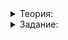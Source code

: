 
<details>
<summary>Теория:</summary>

# Применяем класс optional

В прошлом уроке вы успели почувствовать неудобства, связанные с возвратом значений через выходные параметры функций:

-   Нужно заранее объявлять переменную-приёмник. Она передаётся в функцию по ссылке, куда функция записывает результат своей работы;
-   Нужно инициализировать выходной параметр внутри функции;
-   Нельзя использовать константы в качестве выходных параметров функций.

Вот был бы способ вместо выходного параметра вернуть либо результат функции, либо некоторое значение, которое означало бы ошибку! Такой способ есть, и вы его освоите прямо сейчас.

Возьмём решение, когда функция может либо вернуть некоторый результат, либо не вернуть его — например, из-за ошибки. Чтобы улучшить решение, применим встроенный шаблонный класс  `optional`. Он управляет  **опциональными значениями**  — значениями, которые могут быть представлены или не представлены. С ними ваша программа способна работать с переменными, которые в один момент времени хранят значение, а в другой — остаются пустыми.

Опциональные значения могут быть простой альтернативой кодам возврата, хотя их область применения этим не ограничивается. Как и в случае с классом  `vector`, тип значения, которое хранится в  `optional`, нужно указать внутри угловых скобок:

```cpp
// Функция возвращает пару корней квадратного уравнения либо пустое значение, когда решения нет
optional<pair<double, double>> SolveQuadraticEquation(double a, double b, double c) {
    double discriminant = b * b - 4 * a * c;
    if (discriminant < 0) {
        // Возвращаем специальное значение nullopt, означающее отсутствие значения
        return nullopt;
    }

    double x1 = (-b - sqrt(discriminant)) / (2 * a);
    double x2 = (-b + sqrt(discriminant)) / (2 * a);

    // Возвращаем корни уравнения
    return pair{x1, x2};
}

```

Проверить экземпляр  `optional`  на наличие в нём значения можно, используя метод  `has_value`. Ещё вы можете обращаться с  `optional`  как со значением типа  `bool`, например в операторах ветвления. Пустой объект  `optional`  будет вести себя как  `false`, а непустой — как  `true`:

```cpp
optional<int> result;
...
if (result.has_value()) // либо просто: if (result)
{
    // result содержит значение
} else {
    // в переменной result пусто
}

```

Чтобы получить доступ к значению, хранящемуся внутри  `optional`, используют метод  `value`  и унарный оператор  `*`. Если внутри  `optional`  хранится структура или класс, можно получить доступ к его полям напрямую. Для этого есть специальный оператор  `->`:

```cpp
int main() {
    cout << "Введите коэффициенты уравнения a*x^2 + b*x + c = 0"s << endl;
    double a, b, c;
    cin >> a >> b >> c;
    // Вместо const optional<pair<double, double>> roots используем auto,
    //     позволяя компилятору вывести тип переменной roots самостоятельно
    if (const auto roots = SolveQuadraticEquation(a, b, c);
        roots.has_value())
    {
        cout << "Корни уравнения "s << a << "*x^2 + "s << b << "*x + "s << c << " = 0"s << endl;
        // Доступ к значению можно получить при помощи метода roots.value() или (*roots)
        // Если внутри хранится структура или класс, то доступ к его полям 
        //   можно получить при помощи ->
        cout << "  x1="s << roots.value().first << "; x2="s << roots->second << endl;
    } else {
        cout << "Уравнение не имеет действительных корней"s << endl;
    }
}

```

Переменную  `roots`  мы объявили прямо внутри условного выражения оператора  `if`, а после  `;`  проверили её значение. Такой способ объявления переменной позволяет ограничить её область видимости границами оператора  `if`, если за пределами этого оператора переменная не используется:

```cpp
if (string name = ReadString(); !name.empty()) {
    cout << "Привет, "s << name << endl;
} else {
    cout << "Привет, незнакомец"s << endl;
}

```

Для типа  `optional`  перегружена операция приведения к типу  `bool`. Поэтому проверить наличие значения можно просто:

```cpp
// Значение roots будет проверено на наличие значения 
// при помощи оператора приведения к типу bool
if (const auto roots = SolveQuadraticEquation(a, b, c)) {
    cout << "Корни уравнения "s << a << "*x^2 + "s << b << "*x + "s << c << " = 0"s << endl;
    cout << "  x1="s << roots.value().first << "; x2="s << roots->second << endl;
} else {
    cout << "Уравнение не имеет действительных корней"s << endl;
}

```

Применив  `optional`, мы смогли написать функцию, которая способна сообщить об ошибке в ходе работы. При этом дополнительные выходные параметры в сигнатуру функции вводить не надо. Ключевое слово  `auto`  избавляет от многословности при объявлении типа переменной.

</details>

<details>
<summary>Задание:</summary>

## Задание

Упростите код поисковой системы, используя класс  `optional`  для возврата значений.

Для этого обновите сигнатуру методов  `MatchDocument`  и  `FindTopDocuments`, чтобы они возвращали результаты в виде опционального значения. В случае ошибки эти методы должны возвращать значение  `nullopt`, а результаты их работы не должны выводиться в стандартный поток вывода. Метод  `AddDocument`  по-прежнему должен возвращать значение типа  `bool`:  `true`  в случае успеха и  `false`  в случае неудачи:

```cpp
class SearchServer {
public:
    ...
    bool AddDocument(int document_id, const string& document, DocumentStatus status, const vector<int>& ratings) {
        ...
    }

    template <typename DocumentPredicate>
    optional<vector<Document>> FindTopDocuments(const string& raw_query, DocumentPredicate document_predicate) const {
        ...
    }

    optional<vector<Document>> FindTopDocuments(const string& raw_query, DocumentStatus status) const {
        ...
    }

    optional<vector<Document>> FindTopDocuments(const string& raw_query) const {
        ...
    }

    optional<tuple<vector<string>, DocumentStatus>> MatchDocument(const string& raw_query, int document_id) const {
        ...
    }
    ...
};

```

Пример использования класса поисковой системы с обновлённым интерфейсом:

```cpp
void PrintDocument(const Document& document) {
    cout << "{ "s
         << "document_id = "s << document.id << ", "s
         << "relevance = "s << document.relevance << ", "s
         << "rating = "s << document.rating << " }"s << endl;
}

int main() {
    SearchServer search_server("и в на"s);

    // Явно игнорируем результат метода AddDocument, чтобы избежать предупреждения
    // о неиспользуемом результате его вызова
    (void) search_server.AddDocument(1, "пушистый кот пушистый хвост"s, DocumentStatus::ACTUAL, {7, 2, 7});

    if (!search_server.AddDocument(1, "пушистый пёс и модный ошейник"s, DocumentStatus::ACTUAL, {1, 2})) {
        cout << "Документ не был добавлен, так его id совпадает с уже имеющимся"s << endl;
    }

    if (!search_server.AddDocument(-1, "пушистый пёс и модный ошейник"s, DocumentStatus::ACTUAL, {1, 2})) {
        cout << "Документ не был добавлен, так его id отрицательный"s << endl;
    }

    if (!search_server.AddDocument(3, "большой пёс скво\x12рец"s, DocumentStatus::ACTUAL, {1, 3, 2})) {
        cout << "Документ не был добавлен, так как содержит спецсимволы"s << endl;
    }

    if (const auto documents = search_server.FindTopDocuments("--пушистый"s)) {
        for (const Document& document : *documents) {
            PrintDocument(document);
        }
    } else {
        cout << "Ошибка в поисковом запросе"s << endl;
    }
}

```

### Подсказка

Внесите изменения в методы парсинга поискового запроса и документа, чтобы методы могли возвратом опциональных значений сообщить вызываемому коду, что есть ошибки.

</details>
